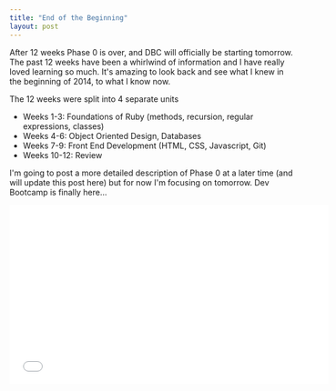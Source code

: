 ```yaml
---
title: "End of the Beginning"
layout: post
---
```



After 12 weeks Phase 0 is over, and DBC will officially be starting tomorrow. The past 12 weeks have been a whirlwind of information and I have really loved learning so much. It&apos;s amazing to look back and see what I knew in the beginning of 2014, to what I know now. 

The 12 weeks were split into 4 separate units
<ul>
  <li>Weeks 1-3: Foundations of Ruby (methods, recursion, regular expressions, classes)</li>
  <li>Weeks 4-6: Object Oriented Design, Databases</li>
  <li>Weeks 7-9: Front End Development (HTML, CSS, Javascript, Git)</li>
  <li>Weeks 10-12: Review</li>
</ul>

I'm going to post a more detailed description of Phase 0 at a later time (and will update this post here) but for now I'm focusing on tomorrow. Dev Bootcamp is finally here&hellip;

<div class="youtube-video">
<iframe width="560" height="315" src="//www.youtube.com/embed/o0W91FrTlYk" frameborder="0" allowfullscreen></iframe>
</div>